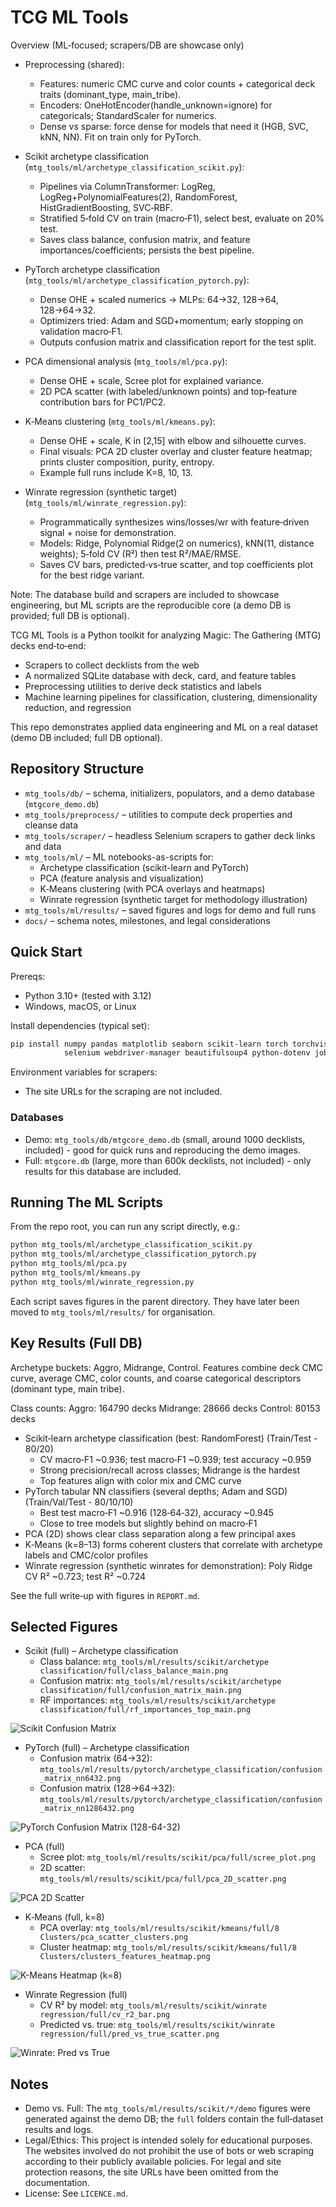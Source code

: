 # TCG ML Tools

Overview (ML‑focused; scrapers/DB are showcase only)

-   Preprocessing (shared):

    -   Features: numeric CMC curve and color counts + categorical deck traits (dominant_type, main_tribe).
    -   Encoders: OneHotEncoder(handle_unknown=ignore) for categoricals; StandardScaler for numerics.
    -   Dense vs sparse: force dense for models that need it (HGB, SVC, kNN, NN). Fit on train only for PyTorch.

-   Scikit archetype classification (`mtg_tools/ml/archetype_classification_scikit.py`):

    -   Pipelines via ColumnTransformer: LogReg, LogReg+PolynomialFeatures(2), RandomForest, HistGradientBoosting, SVC‑RBF.
    -   Stratified 5‑fold CV on train (macro‑F1), select best, evaluate on 20% test.
    -   Saves class balance, confusion matrix, and feature importances/coefficients; persists the best pipeline.

-   PyTorch archetype classification (`mtg_tools/ml/archetype_classification_pytorch.py`):

    -   Dense OHE + scaled numerics → MLPs: 64→32, 128→64, 128→64→32.
    -   Optimizers tried: Adam and SGD+momentum; early stopping on validation macro‑F1.
    -   Outputs confusion matrix and classification report for the test split.

-   PCA dimensional analysis (`mtg_tools/ml/pca.py`):

    -   Dense OHE + scale, Scree plot for explained variance.
    -   2D PCA scatter (with labeled/unknown points) and top‑feature contribution bars for PC1/PC2.

-   K‑Means clustering (`mtg_tools/ml/kmeans.py`):

    -   Dense OHE + scale, K in [2,15] with elbow and silhouette curves.
    -   Final visuals: PCA 2D cluster overlay and cluster feature heatmap; prints cluster composition, purity, entropy.
    -   Example full runs include K=8, 10, 13.

-   Winrate regression (synthetic target) (`mtg_tools/ml/winrate_regression.py`):
    -   Programmatically synthesizes wins/losses/wr with feature‑driven signal + noise for demonstration.
    -   Models: Ridge, Polynomial Ridge(2 on numerics), kNN(11, distance weights); 5‑fold CV (R²) then test R²/MAE/RMSE.
    -   Saves CV bars, predicted‑vs‑true scatter, and top coefficients plot for the best ridge variant.

Note: The database build and scrapers are included to showcase engineering, but ML scripts are the reproducible core (a demo DB is provided; full DB is optional).

TCG ML Tools is a Python toolkit for analyzing Magic: The Gathering (MTG) decks end‑to‑end:

-   Scrapers to collect decklists from the web
-   A normalized SQLite database with deck, card, and feature tables
-   Preprocessing utilities to derive deck statistics and labels
-   Machine learning pipelines for classification, clustering, dimensionality reduction, and regression

This repo demonstrates applied data engineering and ML on a real dataset (demo DB included; full DB optional).

## Repository Structure

-   `mtg_tools/db/` – schema, initializers, populators, and a demo database (`mtgcore_demo.db`)
-   `mtg_tools/preprocess/` – utilities to compute deck properties and cleanse data
-   `mtg_tools/scraper/` – headless Selenium scrapers to gather deck links and data
-   `mtg_tools/ml/` – ML notebooks-as-scripts for:
    -   Archetype classification (scikit-learn and PyTorch)
    -   PCA (feature analysis and visualization)
    -   K‑Means clustering (with PCA overlays and heatmaps)
    -   Winrate regression (synthetic target for methodology illustration)
-   `mtg_tools/ml/results/` – saved figures and logs for demo and full runs
-   `docs/` – schema notes, milestones, and legal considerations

## Quick Start

Prereqs:

-   Python 3.10+ (tested with 3.12)
-   Windows, macOS, or Linux

Install dependencies (typical set):

```bash
pip install numpy pandas matplotlib seaborn scikit-learn torch torchvision torchaudio \
            selenium webdriver-manager beautifulsoup4 python-dotenv joblib
```

Environment variables for scrapers:

-   The site URLs for the scraping are not included.

### Databases

-   Demo: `mtg_tools/db/mtgcore_demo.db` (small, around 1000 decklists, included) - good for quick runs and reproducing the demo images.
-   Full: `mtgcore.db` (large, more than 600k decklists, not included) - only results for this database are included.

## Running The ML Scripts

From the repo root, you can run any script directly, e.g.:

```bash
python mtg_tools/ml/archetype_classification_scikit.py
python mtg_tools/ml/archetype_classification_pytorch.py
python mtg_tools/ml/pca.py
python mtg_tools/ml/kmeans.py
python mtg_tools/ml/winrate_regression.py
```

Each script saves figures in the parent directory. They have later been moved to `mtg_tools/ml/results/` for organisation.

## Key Results (Full DB)

Archetype buckets: Aggro, Midrange, Control. Features combine deck CMC curve, average CMC, color counts, and coarse categorical descriptors (dominant type, main tribe).

Class counts:
Aggro: 164790 decks
Midrange: 28666 decks
Control: 80153 decks

-   Scikit‑learn archetype classification (best: RandomForest) (Train/Test - 80/20)
    -   CV macro‑F1 ~0.936; test macro‑F1 ~0.939; test accuracy ~0.959
    -   Strong precision/recall across classes; Midrange is the hardest
    -   Top features align with color mix and CMC curve
-   PyTorch tabular NN classifiers (several depths; Adam and SGD) (Train/Val/Test - 80/10/10)
    -   Best test macro‑F1 ~0.916 (128‑64‑32), accuracy ~0.945
    -   Close to tree models but slightly behind on macro‑F1
-   PCA (2D) shows clear class separation along a few principal axes
-   K‑Means (k=8–13) forms coherent clusters that correlate with archetype labels and CMC/color profiles
-   Winrate regression (synthetic winrates for demonstration): Poly Ridge CV R² ~0.723; test R² ~0.724

See the full write‑up with figures in `REPORT.md`.

## Selected Figures

-   Scikit (full) – Archetype classification
    -   Class balance: `mtg_tools/ml/results/scikit/archetype classification/full/class_balance_main.png`
    -   Confusion matrix: `mtg_tools/ml/results/scikit/archetype classification/full/confusion_matrix_main.png`
    -   RF importances: `mtg_tools/ml/results/scikit/archetype classification/full/rf_importances_top_main.png`

![Scikit Confusion Matrix](mtg_tools/ml/results/scikit/archetype%20classification/full/confusion_matrix_main.png)

-   PyTorch (full) – Archetype classification
    -   Confusion matrix (64→32): `mtg_tools/ml/results/pytorch/archetype_classification/confusion_matrix_nn6432.png`
    -   Confusion matrix (128→64→32): `mtg_tools/ml/results/pytorch/archetype_classification/confusion_matrix_nn1286432.png`

![PyTorch Confusion Matrix (128-64-32)](mtg_tools/ml/results/pytorch/archetype_classification/confusion_matrix_nn1286432.png)

-   PCA (full)
    -   Scree plot: `mtg_tools/ml/results/scikit/pca/full/scree_plot.png`
    -   2D scatter: `mtg_tools/ml/results/scikit/pca/full/pca_2D_scatter.png`

![PCA 2D Scatter](mtg_tools/ml/results/scikit/pca/full/pca_2D_scatter.png)

-   K‑Means (full, k=8)
    -   PCA overlay: `mtg_tools/ml/results/scikit/kmeans/full/8 Clusters/pca_scatter_clusters.png`
    -   Cluster heatmap: `mtg_tools/ml/results/scikit/kmeans/full/8 Clusters/clusters_features_heatmap.png`

![K-Means Heatmap (k=8)](mtg_tools/ml/results/scikit/kmeans/full/8%20Clusters/clusters_features_heatmap.png)

-   Winrate Regression (full)
    -   CV R² by model: `mtg_tools/ml/results/scikit/winrate regression/full/cv_r2_bar.png`
    -   Predicted vs. true: `mtg_tools/ml/results/scikit/winrate regression/full/pred_vs_true_scatter.png`

![Winrate: Pred vs True](mtg_tools/ml/results/scikit/winrate%20regression/full/pred_vs_true_scatter.png)

## Notes

-   Demo vs. Full: The `mtg_tools/ml/results/scikit/*/demo` figures were generated against the demo DB; the `full` folders contain the full‑dataset results and logs.
-   Legal/Ethics: This project is intended solely for educational purposes. The websites involved do not prohibit the use of bots or web scraping according to their publicly available policies. For legal and site protection reasons, the site URLs have been omitted from the documentation.
-   License: See `LICENCE.md`.
